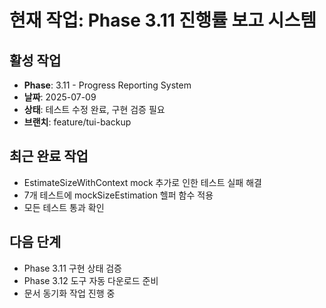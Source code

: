 # 현재 작업: Phase 3.11 진행률 보고 시스템

## 활성 작업
- **Phase**: 3.11 - Progress Reporting System
- **날짜**: 2025-07-09
- **상태**: 테스트 수정 완료, 구현 검증 필요
- **브랜치**: feature/tui-backup

## 최근 완료 작업
- EstimateSizeWithContext mock 추가로 인한 테스트 실패 해결
- 7개 테스트에 mockSizeEstimation 헬퍼 함수 적용
- 모든 테스트 통과 확인

## 다음 단계
- Phase 3.11 구현 상태 검증
- Phase 3.12 도구 자동 다운로드 준비
- 문서 동기화 작업 진행 중
